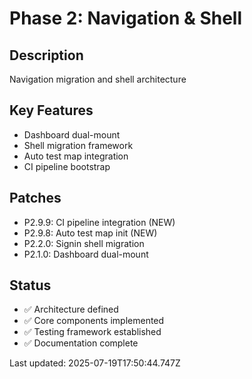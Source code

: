 # Phase 2: Navigation & Shell

## Description
Navigation migration and shell architecture

## Key Features
- Dashboard dual-mount
- Shell migration framework
- Auto test map integration
- CI pipeline bootstrap

## Patches
- P2.9.9: CI pipeline integration (NEW)
- P2.9.8: Auto test map init (NEW)
- P2.2.0: Signin shell migration
- P2.1.0: Dashboard dual-mount

## Status
- ✅ Architecture defined
- ✅ Core components implemented
- ✅ Testing framework established
- ✅ Documentation complete

Last updated: 2025-07-19T17:50:44.747Z
